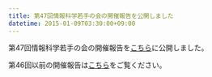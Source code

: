 ```yaml
---
title: 第47回情報科学若手の会の開催報告を公開しました
datetime: 2015-01-09T03:30:00+09:00
---
```


第47回情報科学若手の会の開催報告を[こちら](/34)に公開しました。

第46回以前の開催報告は[こちら](/4)をご覧ください。

